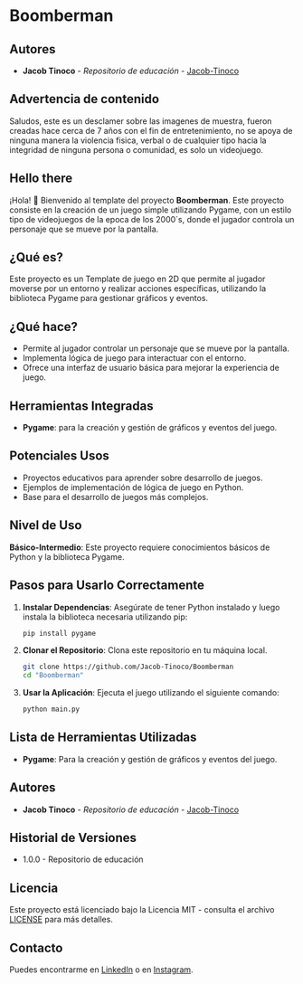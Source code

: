 # Boomberman
## Autores

- **Jacob Tinoco** - *Repositorio de educación* - [Jacob-Tinoco](https://github.com/Jacob-Tinoco)
## Advertencia de contenido
Saludos, este es un desclamer sobre las imagenes de muestra, fueron creadas hace cerca de 7 años con el fin de entretenimiento, no se apoya de ninguna manera la violencia fisica, verbal o de cualquier tipo hacia la integridad de ninguna persona o comunidad, es solo un videojuego.
## Hello there
¡Hola! 👋 Bienvenido al template del proyecto **Boomberman**. Este proyecto consiste en la creación de un juego simple utilizando Pygame, con un estilo tipo de videojuegos de la epoca de los 2000´s, donde el jugador controla un personaje que se mueve por la pantalla.

## ¿Qué es?
Este proyecto es un Template de juego en 2D que permite al jugador moverse por un entorno y realizar acciones específicas, utilizando la biblioteca Pygame para gestionar gráficos y eventos.

## ¿Qué hace?
- Permite al jugador controlar un personaje que se mueve por la pantalla.
- Implementa lógica de juego para interactuar con el entorno.
- Ofrece una interfaz de usuario básica para mejorar la experiencia de juego.

## Herramientas Integradas
- **Pygame**: para la creación y gestión de gráficos y eventos del juego.

## Potenciales Usos
- Proyectos educativos para aprender sobre desarrollo de juegos.
- Ejemplos de implementación de lógica de juego en Python.
- Base para el desarrollo de juegos más complejos.

## Nivel de Uso
**Básico-Intermedio**: Este proyecto requiere conocimientos básicos de Python y la biblioteca Pygame.

## Pasos para Usarlo Correctamente

1. **Instalar Dependencias**: Asegúrate de tener Python instalado y luego instala la biblioteca necesaria utilizando pip:
    ```bash
    pip install pygame
    ```

2. **Clonar el Repositorio**: Clona este repositorio en tu máquina local.
    ```bash
    git clone https://github.com/Jacob-Tinoco/Boomberman
    cd "Boomberman"
    ```

3. **Usar la Aplicación**: Ejecuta el juego utilizando el siguiente comando:
    ```bash
    python main.py
    ```

## Lista de Herramientas Utilizadas
- **Pygame**: Para la creación y gestión de gráficos y eventos del juego.

## Autores

- **Jacob Tinoco** - *Repositorio de educación* - [Jacob-Tinoco](https://github.com/Jacob-Tinoco)

## Historial de Versiones
- 1.0.0 - Repositorio de educación

## Licencia
Este proyecto está licenciado bajo la Licencia MIT - consulta el archivo [LICENSE](LICENSE) para más detalles.

## Contacto
Puedes encontrarme en [LinkedIn](https://www.linkedin.com/in/jacob-t-329675258/) o en [Instagram](https://www.instagram.com/jknc.0/).
